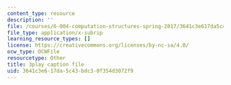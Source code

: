 ```yaml
---
content_type: resource
description: ''
file: /courses/6-004-computation-structures-spring-2017/3641c3e617da5c43bdc30f354d3072f9_3683025.vtt
file_type: application/x-subrip
learning_resource_types: []
license: https://creativecommons.org/licenses/by-nc-sa/4.0/
ocw_type: OCWFile
resourcetype: Other
title: 3play caption file
uid: 3641c3e6-17da-5c43-bdc3-0f354d3072f9
---
```

